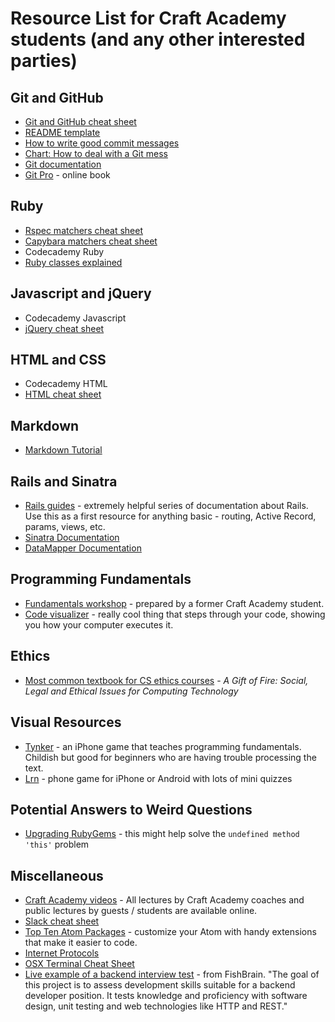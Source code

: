 # Resource List for Craft Academy students (and any other interested parties)

## Git and GitHub
- [Git and GitHub cheat sheet](https://services.github.com/kit/downloads/github-git-cheat-sheet.pdf)
- [README template](https://gist.github.com/PurpleBooth/109311bb0361f32d87a2)
- [How to write good commit messages](http://chris.beams.io/posts/git-commit/)
- [Chart: How to deal with a Git mess](http://justinhileman.info/article/git-pretty/git-pretty.png)
- [Git documentation](https://git-scm.com/docs)
- [Git Pro](http://git-scm.com/book/en/v2) - online book

## Ruby
- [Rspec matchers cheat sheet](http://www.rubypigeon.com/posts/rspec-expectations-cheat-sheet/)
- [Capybara matchers cheat sheet](https://gist.github.com/tomas-stefano/6652111)
- Codecademy Ruby
- [Ruby classes explained](https://blog.makersacademy.com/coding101-ruby-classes-explained-b0645a721288#.7sfet3zg0)

## Javascript and jQuery
- Codecademy Javascript
- [jQuery cheat sheet](https://makeawebsitehub.com/jquery-mega-cheat-sheet/)

## HTML and CSS
- Codecademy HTML
- [HTML cheat sheet](http://web.stanford.edu/group/csp/cs21/htmlcheatsheet.pdf)

## Markdown
- [Markdown Tutorial](http://commonmark.org/help/tutorial/)

## Rails and Sinatra
- [Rails guides](http://guides.rubyonrails.org/) - extremely helpful series of documentation about Rails. Use this as a first resource for anything basic - routing, Active Record, params, views, etc.
- [Sinatra Documentation](http://www.sinatrarb.com/intro.html)
- [DataMapper Documentation](http://datamapper.org/docs/)

## Programming Fundamentals
- [Fundamentals workshop](https://github.com/AmberWilkie/fundamentals-workshop/blob/master/workshop_main.md) - prepared by a former Craft Academy student.
- [Code visualizer](http://www.pythontutor.com/visualize.html#mode=edit) - really cool thing that steps through your code, showing you how your computer executes it.

## Ethics
- [Most common textbook for CS ethics courses](https://www.amazon.com/Gift-Fire-Ethical-Computing-Technology/dp/0132492679?tag=insider-safetynet-20) - _A Gift of Fire: Social, Legal and Ethical Issues for Computing Technology_

## Visual Resources
- [Tynker](https://itunes.apple.com/us/app/tynker-learn-programming-visual/id805869467) - an iPhone game that teaches programming fundamentals. Childish but good for beginners who are having trouble processing the text.
- [Lrn](http://lrnapp.com/) - phone game for iPhone or Android with lots of mini quizzes

## Potential Answers to Weird Questions
- [Upgrading RubyGems](http://stackoverflow.com/questions/13626143/how-to-upgrade-rubygems) - this might help solve the `undefined method 'this'` problem

## Miscellaneous
- [Craft Academy videos](https://www.youtube.com/channel/UCJifjJ-LgbQfTLUvear2gfw) - All lectures by Craft Academy coaches and public lectures by guests / students are available online.
- [Slack cheat sheet](https://www.shortcutfoo.com/app/dojos/slack-win/cheatsheet)
- [Top Ten Atom Packages](https://www.sitepoint.com/10-essential-atom-add-ons/) - customize your Atom with handy extensions that make it easier to code.
- [Internet Protocols](internet_protocols.md)
- [OSX Terminal Cheat Sheet](osx-cheatsheet.md)
- [Live example of a backend interview test](https://github.com/fishbrain/job-assignment-backend-engineer) - from FishBrain. "The goal of this project is to assess development skills suitable for a backend developer position. It tests knowledge and proficiency with software design, unit testing and web technologies like HTTP and REST."
